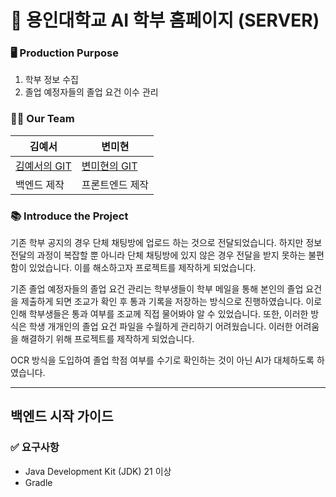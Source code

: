 # 🐉 용인대학교 AI 학부 홈페이지 (SERVER)

### 🖥️ Production Purpose
1. 학부 정보 수집
2. 졸업 예정자들의 졸업 요건 이수 관리

### 👩‍💻 Our Team
| 김예서 | 변미현 |
| ------ | ----- |
| [김예서의 GIT](https://github.com/callikys) | [변미현의 GIT](https://github.com/MeehyunByeon) |
| 백엔드 제작 | 프론트엔드 제작 |

### 📚 Introduce the Project
기존 학부 공지의 경우 단체 채팅방에 업로드 하는 것으로 전달되었습니다. 하지만 정보 전달의 과정이 복잡할 뿐 아니라 단체 채팅방에 있지 않은 경우 전달을 받지 못하는 불편함이 있었습니다. 이를 해소하고자 프로젝트를 제작하게 되었습니다.

기존 졸업 예정자들의 졸업 요건 관리는 학부생들이 학부 메일을 통해 본인의 졸업 요건을 제출하게 되면 조교가 확인 후 통과 기록을 저장하는 방식으로 진행하였습니다. 이로 인해 학부생들은 통과 여부를 조교께 직접 물어봐야 알 수 있었습니다. 또한, 이러한 방식은 학생 개개인의 졸업 요건 파일을 수월하게 관리하기 어려웠습니다. 이러한 어려움을 해결하기 위해 프로젝트를 제작하게 되었습니다.

OCR 방식을 도입하여 졸업 학점 여부를 수기로 확인하는 것이 아닌 AI가 대체하도록 하였습니다.

---

## 백엔드 시작 가이드

### ✅ 요구사항
- Java Development Kit (JDK) 21 이상
- Gradle
